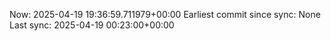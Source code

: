Now: 2025-04-19 19:36:59.711979+00:00 Earliest commit since sync: None Last sync: 2025-04-19 00:23:00+00:00
